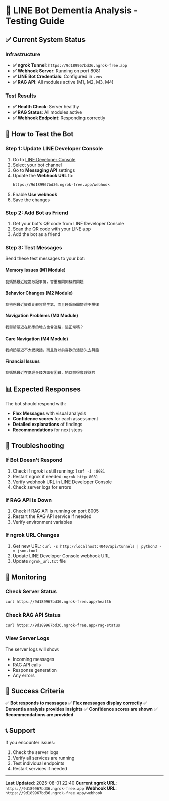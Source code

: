 # 🧠 LINE Bot Dementia Analysis - Testing Guide

## ✅ **Current System Status**

### **Infrastructure**
- **✅ ngrok Tunnel**: `https://9d189967bd36.ngrok-free.app`
- **✅ Webhook Server**: Running on port 8081
- **✅ LINE Bot Credentials**: Configured in `.env`
- **✅ RAG API**: All modules active (M1, M2, M3, M4)

### **Test Results**
- **✅ Health Check**: Server healthy
- **✅ RAG Status**: All modules active
- **✅ Webhook Endpoint**: Responding correctly

## 🚀 **How to Test the Bot**

### **Step 1: Update LINE Developer Console**

1. Go to [LINE Developer Console](https://developers.line.biz/)
2. Select your bot channel
3. Go to **Messaging API** settings
4. Update the **Webhook URL** to:
   ```
   https://9d189967bd36.ngrok-free.app/webhook
   ```
5. Enable **Use webhook**
6. Save the changes

### **Step 2: Add Bot as Friend**

1. Get your bot's QR code from LINE Developer Console
2. Scan the QR code with your LINE app
3. Add the bot as a friend

### **Step 3: Test Messages**

Send these test messages to your bot:

#### **Memory Issues (M1 Module)**
```
我媽媽最近經常忘記事情，會重複問同樣的問題
```

#### **Behavior Changes (M2 Module)**
```
我爸爸最近變得比較容易生氣，而且睡眠時間變得不規律
```

#### **Navigation Problems (M3 Module)**
```
我爺爺最近在熟悉的地方也會迷路，這正常嗎？
```

#### **Care Navigation (M4 Module)**
```
我奶奶最近不太愛說話，而且對以前喜歡的活動失去興趣
```

#### **Financial Issues**
```
我媽媽最近在處理金錢方面有困難，她以前很會理財的
```

## 📊 **Expected Responses**

The bot should respond with:
- **Flex Messages** with visual analysis
- **Confidence scores** for each assessment
- **Detailed explanations** of findings
- **Recommendations** for next steps

## 🔧 **Troubleshooting**

### **If Bot Doesn't Respond**
1. Check if ngrok is still running: `lsof -i :8081`
2. Restart ngrok if needed: `ngrok http 8081`
3. Verify webhook URL in LINE Developer Console
4. Check server logs for errors

### **If RAG API is Down**
1. Check if RAG API is running on port 8005
2. Restart the RAG API service if needed
3. Verify environment variables

### **If ngrok URL Changes**
1. Get new URL: `curl -s http://localhost:4040/api/tunnels | python3 -m json.tool`
2. Update LINE Developer Console webhook URL
3. Update `ngrok_url.txt` file

## 📱 **Monitoring**

### **Check Server Status**
```bash
curl https://9d189967bd36.ngrok-free.app/health
```

### **Check RAG API Status**
```bash
curl https://9d189967bd36.ngrok-free.app/rag-status
```

### **View Server Logs**
The server logs will show:
- Incoming messages
- RAG API calls
- Response generation
- Any errors

## 🎯 **Success Criteria**

✅ **Bot responds to messages**
✅ **Flex messages display correctly**
✅ **Dementia analysis provides insights**
✅ **Confidence scores are shown**
✅ **Recommendations are provided**

## 📞 **Support**

If you encounter issues:
1. Check the server logs
2. Verify all services are running
3. Test individual endpoints
4. Restart services if needed

---

**Last Updated**: 2025-08-01 22:40
**Current ngrok URL**: `https://9d189967bd36.ngrok-free.app`
**Webhook URL**: `https://9d189967bd36.ngrok-free.app/webhook` 